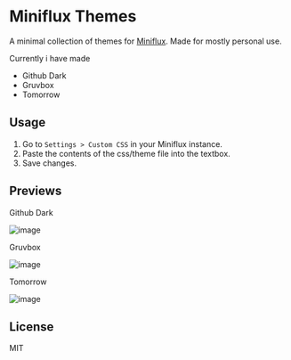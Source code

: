 # Miniflux Themes

A minimal collection of themes for [Miniflux](https://miniflux.app). Made for mostly personal use.

Currently i have made
- Github Dark
- Gruvbox
- Tomorrow
  
## Usage

1. Go to `Settings > Custom CSS` in your Miniflux instance.
2. Paste the contents of the css/theme file into the textbox.
3. Save changes.

## Previews

Github Dark

![image](https://github.com/user-attachments/assets/5a4ed558-f177-428c-a46e-82ea9d88309a)

Gruvbox

![image](https://github.com/user-attachments/assets/92f0afd5-b106-4055-b317-2810da4473a0)

Tomorrow

![image](https://github.com/user-attachments/assets/9884bd2e-0d59-461b-b498-6df8f5dcd29c)


## License

MIT

